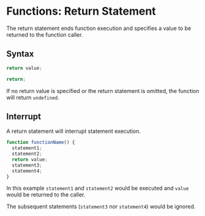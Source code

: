 # Functions: Return Statement

The return statement ends function execution and specifies a value to be returned to the function caller.

## Syntax
```js
return value;
```
```js
return;
```

If no return value is specified or the return statement is omitted, the function will return `undefined`.

## Interrupt
A return statement will interrupt statement execution.
```js
function functionName() {
  statement1;
  statement2;
  return value;
  statement3;
  statement4;
}
```
In this example `statement1` and `statement2` would be executed and `value` would be returned to the caller.

The subsequent statements (`statement3` nor `statement4`) would be ignored.
